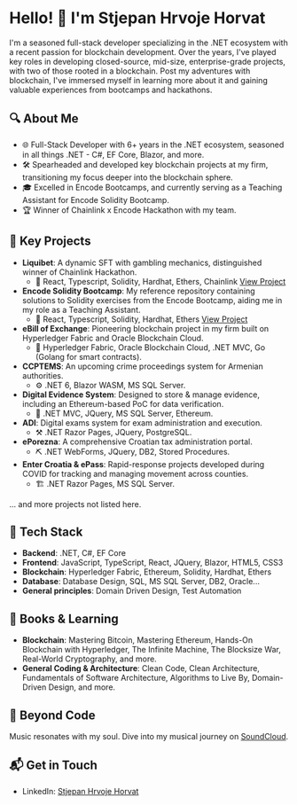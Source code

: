 # Hello! 👋 I'm Stjepan Hrvoje Horvat

I'm a seasoned full-stack developer specializing in the .NET ecosystem with a recent passion for blockchain development. Over the years, I've played key roles in developing closed-source, mid-size, enterprise-grade projects, with two of those rooted in a blockchain. Post my adventures with blockchain, I've immersed myself in learning more about it and gaining valuable experiences from bootcamps and hackathons.

## 🔍 About Me

- 🌐 Full-Stack Developer with 6+ years in the .NET ecosystem, seasoned in all things .NET - C#, EF Core, Blazor, and more.
- 🛠️ Spearheaded and developed key blockchain projects at my firm, transitioning my focus deeper into the blockchain sphere.
- 🎓 Excelled in Encode Bootcamps, and currently serving as a Teaching Assistant for Encode Solidity Bootcamp.
- 🏆 Winner of Chainlink x Encode Hackathon with my team.

## 🚀 Key Projects

- **Liquibet**: A dynamic SFT with gambling mechanics, distinguished winner of Chainlink Hackathon. 
    - 🔧 React, Typescript, Solidity, Hardhat, Ethers, Chainlink 
    [View Project](https://github.com/3fOhorky/liquibet)
- **Encode Solidity Bootcamp**: My reference repository containing solutions to Solidity exercises from the Encode Bootcamp, aiding me in my role as a Teaching Assistant. 
    - 🔨 React, Typescript, Solidity, Hardhat, Ethers
    [View Project](https://github.com/3fOhorky/SolidityBootcampExcercises)
- **eBill of Exchange**: Pioneering blockchain project in my firm built on Hyperledger Fabric and Oracle Blockchain Cloud.
    - 🧰 Hyperledger Fabric, Oracle Blockchain Cloud, .NET MVC, Go (Golang for smart contracts).
- **CCPTEMS**: An upcoming crime proceedings system for Armenian authorities.
    - ⚙️ .NET 6, Blazor WASM, MS SQL Server.
- **Digital Evidence System**: Designed to store & manage evidence, including an Ethereum-based PoC for data verification.
    - 🔩 .NET MVC, JQuery, MS SQL Server, Ethereum.
- **ADI**: Digital exams system for exam administration and execution.
    - ⚒️ .NET Razor Pages, JQuery, PostgreSQL.
- **ePorezna**: A comprehensive Croatian tax administration portal.
    - ⛏️ .NET WebForms, JQuery, DB2, Stored Procedures.
- **Enter Croatia & ePass**: Rapid-response projects developed during COVID for tracking and managing movement across counties.
    - 🏗️ .NET Razor Pages, MS SQL Server.

... and more projects not listed here.

## 💼 Tech Stack

- **Backend**: .NET, C#, EF Core
- **Frontend**: JavaScript, TypeScript, React, JQuery, Blazor, HTML5, CSS3
- **Blockchain**: Hyperledger Fabric, Ethereum, Solidity, Hardhat, Ethers
- **Database**: Database Design, SQL, MS SQL Server, DB2, Oracle...
- **General principles**: Domain Driven Design, Test Automation

## 📖 Books & Learning

- **Blockchain**: Mastering Bitcoin, Mastering Ethereum, Hands-On Blockchain with Hyperledger, The Infinite Machine, The Blocksize War, Real-World Cryptography, and more.
- **General Coding & Architecture**: Clean Code, Clean Architecture, Fundamentals of Software Architecture, Algorithms to Live By, Domain-Driven Design, and more.

## 🎸 Beyond Code

Music resonates with my soul. Dive into my musical journey on [SoundCloud](https://soundcloud.com/stjepan-hrvoje-horvat).

## 📬 Get in Touch

- LinkedIn: [Stjepan Hrvoje Horvat](https://www.linkedin.com/in/stjepan-hrvoje-horvat/)
